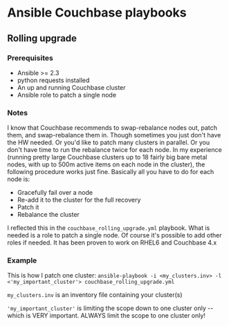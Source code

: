 # Ansible Couchbase playbooks

## Rolling upgrade

### Prerequisites
* Ansible >= 2.3
* python requests installed
* An up and running Couchbase cluster
* Ansible role to patch a single node


### Notes
I know that Couchbase recommends to swap-rebalance nodes out, patch them, and swap-rebalance them in. 
Though sometimes you just don't have the HW needed. Or you'd like to patch many clusters in parallel. Or you don't have time to run the rebalance twice for each node.
In my experience (running pretty large Couchbase clusters up to 18 fairly big bare metal nodes, with up to 500m active items on each node in the cluster), the following procedure works just fine.
Basically all you have to do for each node is:
* Gracefully fail over a node
* Re-add it to the cluster for the full recovery
* Patch it
* Rebalance the cluster 

I reflected this in the `couchbase_rolling_upgrade.yml` playbook. What is needed is a role to patch a single node. Of course it's possible to add other roles if needed.
It has been proven to work on RHEL6 and Couchbase 4.x

### Example
This is how I patch one cluster:
`ansible-playbook -i <my_clusters.inv> -l <'my_important_cluster'> couchbase_rolling_upgrade.yml`

`my_clusters.inv` is an inventory file containing your cluster(s)

`'my_important_cluster'` is limiting the scope down to one cluster only -- which is VERY important. ALWAYS limit the scope to one cluster only!
